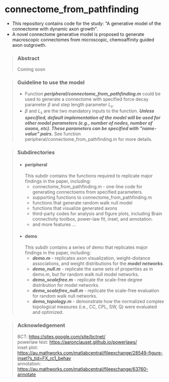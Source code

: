 # connectome_from_pathfinding
- This repository contains code for the study: "A generative model of the connectome with dynamic axon growth". 
- A novel connectome generative model is proposed to generate macroscopic connectomes from microscopic, chemoaffinity guided axon outgrowth.

>### Abstract
>Coming soon


>### Guideline to use the model
>- Function ***peripheral/connectome_from_pathfinding.m*** could be used to generate a connectome with specified force decay parameter $\beta$ and step length parameter $L_s$. 
>- $\beta$ and $L_s$ are the two mandatory inputs to the function. ***Unless specified, default implementation of the model will be used for other model parameters (e.g., number of nodes, number of axons, etc). These parameters can be specified with "name-value" pairs.*** See function peripheral/connectome_from_pathfinding.m for more details.

>### Subdirectories
>- #### peripheral
>   This subdir contains the functions required to replicate major findings in the paper, including:
>   -  connectome_from_pathfinding.m - one-line code for generating connectoems from specified parameters.
>   -  supporting functions to connectome_from_pathfinding.m
>   -  functions that generate random walk null model
>   -  functions that visualize generated axons
>   -  third-party codes for analysis and figure plots, including Brain connectivity toolbox, power-law fit, inset, and annotation.
>   -  and more features ...
>- #### demo
>   This subdir contains a series of demo that replicates major findings in the paper, including:
>   -  ***demo.m*** - replicates axon visualization, weight-distance associations, and weight distributions for the ***model networks***.
>   -  ***demo_null.m*** - replicate the same sets of properties as in demo.m, but for random walk null model networks.
>   -  ***demo_scalefree.m*** - replicate the scale-free degree distribution for model networks.
>   -  ***demo_scalefree_null.m*** - replicate the scale-free evaluation for random walk null networks.
>   -  ***demo_topology.m*** - demonstrate how the normalized complex topological measures (i.e., CC, CPL, SW, Q) were evaluated and optimized.

>### Acknowledgement
> BCT: https://sites.google.com/site/bctnet/  
> powerlaw test: https://aaronclauset.github.io/powerlaws/  
> inset plot: https://au.mathworks.com/matlabcentral/fileexchange/28549-figure-inset?s_tid=FX_rc1_behav  
> annotation: https://au.mathworks.com/matlabcentral/fileexchange/63760-annotate  